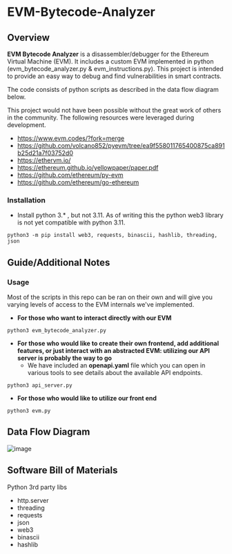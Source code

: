 # EVM-Bytecode-Analyzer

## Overview

**EVM Bytecode Analyzer** is a disassembler/debugger for the Ethereum Virtual Machine (EVM). It includes a custom EVM implemented in python (evm_bytecode_analyzer.py & evm_instructions.py). This project is intended to provide an easy way to debug and find vulnerabilities in smart contracts.

The code consists of python scripts as described in the data flow diagram below.

This project would not have been possible without the great work of others in the community. The following resources were leveraged during development.
* https://www.evm.codes/?fork=merge
* https://github.com/volcano852/pyevm/tree/ea9f558011765400875ca891b25d21a7f03752d0
* https://ethervm.io/
* https://ethereum.github.io/yellowpaper/paper.pdf
* https://github.com/ethereum/py-evm
* https://github.com/ethereum/go-ethereum

### Installation

* Install python 3.* , but not 3.11. As of writing this the python web3 library is not yet compatible with python 3.11.

```
python3 -m pip install web3, requests, binascii, hashlib, threading, json
```

## Guide/Additional Notes

### Usage

Most of the scripts in this repo can be ran on their own and will give you varying levels of access to the EVM internals we've implemented.

* **For those who want to interact directly with our EVM**

```
python3 evm_bytecode_analyzer.py
```

* **For those who would like to create their own frontend, add additional features, or just interact with an abstracted EVM: utilizing our API server is probably the way to go**
  - We have included an **openapi.yaml** file which you can open in various tools to see details about the available API endpoints.

```
python3 api_server.py
```

* **For those who would like to utilize our front end**

```
python3 evm.py
```

## Data Flow Diagram

![image](https://user-images.githubusercontent.com/90160593/226202901-5773466b-716e-4589-9100-0ec6d9dff384.png)

## Software Bill of Materials

Python 3rd party libs

* http.server
* threading
* requests
* json
* web3
* binascii
* hashlib
